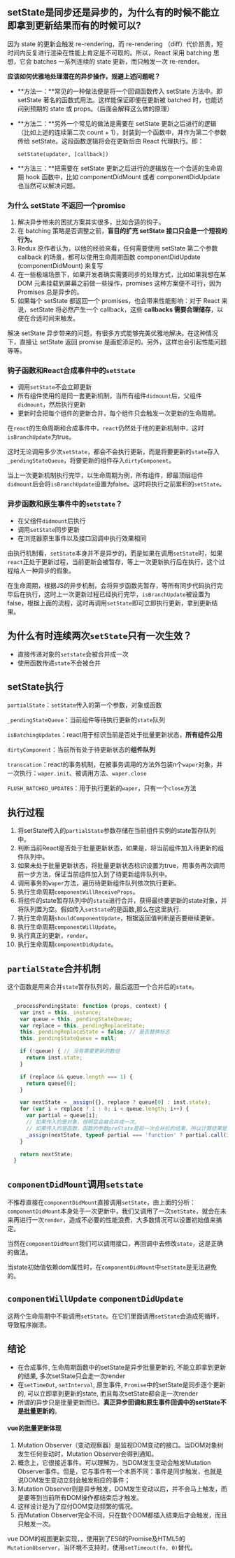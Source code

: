 ## setState是同步还是异步的，为什么有的时候不能立即拿到更新结果而有的时候可以?

因为 state 的更新会触发 re-rendering，而 re-rendering （diff）代价昂贵，短时间内反复进行渲染在性能上肯定是不可取的。所以，React 采用 batching 思想，它会 batches 一系列连续的 state 更新，而只触发一次 re-render。

**应该如何优雅地处理潜在的异步操作，规避上述问题呢？**

- **方法一：**常见的一种做法便是将一个回调函数传入 setState 方法中。即 setState 著名的函数式用法。这样能保证即便在更新被 batched 时，也能访问到预期的 state 或 props。（后面会解释这么做的原理）

- **方法二：**另外一个常见的做法是需要在 setState 更新之后进行的逻辑（比如上述的连续第二次 count + 1），封装到一个函数中，并作为第二个参数传给 setState。这段函数逻辑将会在更新后由 React 代理执行。即：

  `setState(updater, [callback])`

- **方法三：**把需要在 setState 更新之后进行的逻辑放在一个合适的生命周期 hook 函数中，比如 componentDidMount 或者 componentDidUpdate 也当然可以解决问题。

### 为什么 setState 不返回一个promise

1. 解决异步带来的困扰方案其实很多，比如合适的钩子。
2. 在 batching 策略是否调整之前，**盲目的扩充 setState 接口只会是一个短视的行为。**
3. Redux 原作者认为，以他的经验来看，任何需要使用 setState 第二个参数 callback 的场景，都可以使用生命周期函数 componentDidUpdate (componentDidMount) 来复写
4. 在一些极端场景下，如果开发者确实需要同步的处理方式，比如如果我想在某 DOM 元素挂载到屏幕之前做一些操作，promises 这种方案便不可行，因为 Promises 总是异步的。
5. 如果每个 setState 都返回一个 promises，也会带来性能影响：对于 React 来说，setState 将必然产生一个 callback，这些 **callbacks 需要合理储存**，以便在合适时间来触发。

解决 setState 异步带来的问题，有很多方式能够完美优雅地解决。在这种情况下，直接让 setState 返回 promise 是画蛇添足的。另外，这样也会引起性能问题等等。

### 钩子函数和React合成事件中的`setState`

- 调用`setState`不会立即更新
- 所有组件使用的是同一套更新机制，当所有组件`didmount`后，父组件`didmount`，然后执行更新
- 更新时会把每个组件的更新合并，每个组件只会触发一次更新的生命周期。

在`react`的生命周期和合成事件中，`react`仍然处于他的更新机制中，这时`isBranchUpdate`为true。

这时无论调用多少次`setState`，都会不会执行更新，而是将要更新的`state`存入`_pendingStateQueue`，将要更新的组件存入`dirtyComponent`。

当上一次更新机制执行完毕，以生命周期为例，所有组件，即最顶层组件`didmount`后会将`isBranchUpdate`设置为false。这时将执行之前累积的`setState`。

### 异步函数和原生事件中的`setstate`？

- 在父组件`didmount`后执行
- 调用`setState`同步更新
- 在浏览器原生事件以及接口回调中执行效果相同

由执行机制看，`setState`本身并不是异步的，而是如果在调用`setState`时，如果`react`正处于更新过程，当前更新会被暂存，等上一次更新执行后在执行，这个过程给人一种异步的假象。

在生命周期，根据JS的异步机制，会将异步函数先暂存，等所有同步代码执行完毕后在执行，这时上一次更新过程已经执行完毕，`isBranchUpdate`被设置为false，根据上面的流程，这时再调用`setState`即可立即执行更新，拿到更新结果。

## 为什么有时连续两次`setState`只有一次生效？

- 直接传递对象的`setstate`会被合并成一次
- 使用函数传递`state`不会被合并

## setState执行

`partialState`：`setState`传入的第一个参数，对象或函数

`_pendingStateQueue`：当前组件等待执行更新的`state`队列

`isBatchingUpdates`：react用于标识当前是否处于批量更新状态，**所有组件公用**

`dirtyComponent`：当前所有处于待更新状态的**组件队列**

`transcation`：react的事务机制，在被事务调用的方法外包装n个`waper`对象，并一次执行：`waper.init`、被调用方法、`waper.close`

`FLUSH_BATCHED_UPDATES`：用于执行更新的`waper`，只有一个`close`方法

## 执行过程

1. 将setState传入的`partialState`参数存储在当前组件实例的state暂存队列中。
2. 判断当前React是否处于批量更新状态，如果是，将当前组件加入待更新的组件队列中。
3. 如果未处于批量更新状态，将批量更新状态标识设置为true，用事务再次调用前一步方法，保证当前组件加入到了待更新组件队列中。
4. 调用事务的`waper`方法，遍历待更新组件队列依次执行更新。
5. 执行生命周期`componentWillReceiveProps`。
6. 将组件的state暂存队列中的`state`进行合并，获得最终要更新的state对象，并将队列置为空。假如传入`setState`的是函数,那么在这里执行.
7. 执行生命周期`shouldComponentUpdate`，根据返回值判断是否要继续更新。
8. 执行生命周期`componentWillUpdate`。
9. 执行真正的更新，`render`。
10. 执行生命周期`componentDidUpdate`。

## `partialState`合并机制

这个函数是用来合并`state`暂存队列的，最后返回一个合并后的`state`。

```js

  _processPendingState: function (props, context) {
    var inst = this._instance;
    var queue = this._pendingStateQueue;
    var replace = this._pendingReplaceState;
    this._pendingReplaceState = false; // 是否替换标志
    this._pendingStateQueue = null;

    if (!queue) { // 没有需要更新的数组
      return inst.state;
    }

    if (replace && queue.length === 1) {
      return queue[0];
    }

    var nextState = _assign({}, replace ? queue[0] : inst.state);
    for (var i = replace ? 1 : 0; i < queue.length; i++) {
      var partial = queue[i];
      // 如果传入的是对象，很明显会被合并成一次。
      // 如果传入的是函数，函数的参数preState是前一次合并后的结果，所以计算结果是准确的。
      _assign(nextState, typeof partial === 'function' ? partial.call(inst, nextState, props, context) : partial);
    }

    return nextState;
  }
```

## `componentDidMount`调用`setstate`

不推荐直接在`componentDidMount`直接调用`setState`，由上面的分析：`componentDidMount`本身处于一次更新中，我们又调用了一次`setState`，就会在未来再进行一次`render`，造成不必要的性能浪费，大多数情况可以设置初始值来搞定。

当然在`componentDidMount`我们可以调用接口，再回调中去修改`state`，这是正确的做法。

当state初始值依赖dom属性时，在`componentDidMount`中`setState`是无法避免的。

## `componentWillUpdate` `componentDidUpdate`

这两个生命周期中不能调用`setState`。在它们里面调用`setState`会造成死循环，导致程序崩溃。

## 结论

- 在合成事件, 生命周期函数中的setState是异步批量更新的, 不能立即拿到更新的结果, 多次setState只会走一次render
- 在`setTimeOut`, `setInterval`, 原生事件, `Promise`中的setState是同步逐个更新的, 可以立即拿到更新的state, 而且每次setState都会走一次render
- 所谓的异步只是批量更新而已。**真正异步回调和原生事件回调中的setState不是批量更新的**。

#### vue的批量更新体现

1. Mutation Observer（变动观察器）是监视DOM变动的接口。当DOM对象树发生任何变动时，Mutation Observer会得到通知。
2. 概念上，它很接近事件。可以理解为，当DOM发生变动会触发Mutation Observer事件。但是，它与事件有一个本质不同：事件是同步触发，也就是说DOM发生变动立刻会触发相应的事件；
3. Mutation  Observer则是异步触发，DOM发生变动以后，并不会马上触发，而是要等到当前所有DOM操作都结束后才触发。
4. 这样设计是为了应付DOM变动频繁的情况。
5. 而Mutation Observer完全不同，只在数个DOM都插入结束后才会触发，而且只触发一次。

vue DOM的视图更新实现，，使用到了ES6的Promise及HTML5的`MutationObserver`，当环境不支持时，使用`setTimeout(fn, 0)`替代。